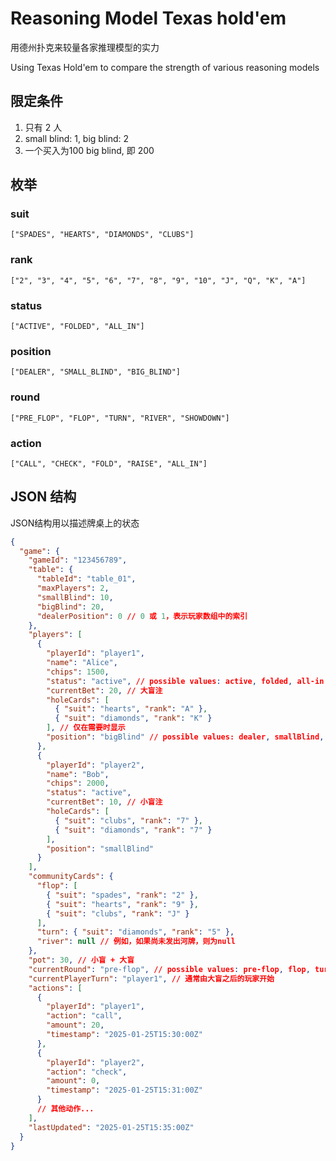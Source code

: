 # Reasoning Model Texas hold'em

用德州扑克来较量各家推理模型的实力

Using Texas Hold'em to compare the strength of various reasoning models

## 限定条件

1. 只有 2 人
2. small blind: 1, big blind: 2
3. 一个买入为100 big blind, 即 200

## 枚举

### suit

    ["SPADES", "HEARTS", "DIAMONDS", "CLUBS"]

### rank

    ["2", "3", "4", "5", "6", "7", "8", "9", "10", "J", "Q", "K", "A"]

### status

    ["ACTIVE", "FOLDED", "ALL_IN"]

### position

    ["DEALER", "SMALL_BLIND", "BIG_BLIND"]

### round

    ["PRE_FLOP", "FLOP", "TURN", "RIVER", "SHOWDOWN"]

### action

    ["CALL", "CHECK", "FOLD", "RAISE", "ALL_IN"]

## JSON 结构

JSON结构用以描述牌桌上的状态

```json
{
  "game": {
    "gameId": "123456789",
    "table": {
      "tableId": "table_01",
      "maxPlayers": 2,
      "smallBlind": 10,
      "bigBlind": 20,
      "dealerPosition": 0 // 0 或 1，表示玩家数组中的索引
    },
    "players": [
      {
        "playerId": "player1",
        "name": "Alice",
        "chips": 1500,
        "status": "active", // possible values: active, folded, all-in
        "currentBet": 20, // 大盲注
        "holeCards": [
          { "suit": "hearts", "rank": "A" },
          { "suit": "diamonds", "rank": "K" }
        ], // 仅在需要时显示
        "position": "bigBlind" // possible values: dealer, smallBlind, bigBlind
      },
      {
        "playerId": "player2",
        "name": "Bob",
        "chips": 2000,
        "status": "active",
        "currentBet": 10, // 小盲注
        "holeCards": [
          { "suit": "clubs", "rank": "7" },
          { "suit": "diamonds", "rank": "7" }
        ],
        "position": "smallBlind"
      }
    ],
    "communityCards": {
      "flop": [
        { "suit": "spades", "rank": "2" },
        { "suit": "hearts", "rank": "9" },
        { "suit": "clubs", "rank": "J" }
      ],
      "turn": { "suit": "diamonds", "rank": "5" },
      "river": null // 例如，如果尚未发出河牌，则为null
    },
    "pot": 30, // 小盲 + 大盲
    "currentRound": "pre-flop", // possible values: pre-flop, flop, turn, river, showdown
    "currentPlayerTurn": "player1", // 通常由大盲之后的玩家开始
    "actions": [
      {
        "playerId": "player1",
        "action": "call",
        "amount": 20,
        "timestamp": "2025-01-25T15:30:00Z"
      },
      {
        "playerId": "player2",
        "action": "check",
        "amount": 0,
        "timestamp": "2025-01-25T15:31:00Z"
      }
      // 其他动作...
    ],
    "lastUpdated": "2025-01-25T15:35:00Z"
  }
}
```

